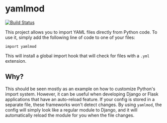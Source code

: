 # yamlmod

[![Build Status](https://travis-ci.org/sciyoshi/yamlmod.svg?branch=master)](https://travis-ci.org/sciyoshi/yamlmod)

This project allows you to import YAML files directly from Python code. To use
it, simply add the following line of code to one of your files:

	import yamlmod

This will install a global import hook that will check for files with a `.yml`
extension.

## Why?

This should be seen mostly as an example on how to customize Python's import
system. However, it can be useful when developing Django or Flask applications
that have an auto-reload feature. If your config is stored in a separate file,
these frameworks won't detect changes. By using `yamlmod`, the config will
simply look like a regular module to Django, and it will automatically reload
the module for you when the file changes.
